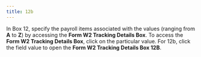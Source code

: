```yaml
---
title: 12b
---
```



In Box 12, specify the payroll items associated with the values (ranging  from **A** to **Z**)  by accessing the **Form W2 Tracking Details 
 Box**. To access the **Form W2 Tracking 
 Details Box**, click on the particular value. For 12b, click the  field value to open the **Form W2 Tracking 
 Details Box 12B**.
